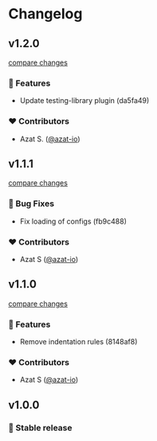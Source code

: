 # Changelog

## v1.2.0

[compare changes](https://undefined/undefined/compare/v1.1.1...v1.2.0)

### 🚀 Features

- Update testing-library plugin (da5fa49)

### ❤️ Contributors

- Azat S. ([@azat-io](http://github.com/azat-io))

## v1.1.1

[compare changes](https://undefined/undefined/compare/v1.1.0...v1.1.1)

### 🐞 Bug Fixes

- Fix loading of configs (fb9c488)

### ❤️ Contributors

- Azat S ([@azat-io](http://github.com/azat-io))

## v1.1.0

[compare changes](https://undefined/undefined/compare/v1.0.0...v1.1.0)

### 🚀 Features

- Remove indentation rules (8148af8)

### ❤️ Contributors

- Azat S ([@azat-io](http://github.com/azat-io))

## v1.0.0

### 🎉 Stable release
